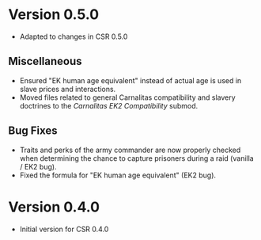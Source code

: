 # Version 0.5.0

* Adapted to changes in CSR 0.5.0

## Miscellaneous

* Ensured "EK human age equivalent" instead of actual age is used in slave prices and interactions.
* Moved files related to general Carnalitas compatibility and slavery doctrines to the *Carnalitas EK2 Compatibility* submod.

## Bug Fixes

* Traits and perks of the army commander are now properly checked when determining the chance to capture prisoners during a raid (vanilla / EK2 bug).
* Fixed the formula for "EK human age equivalent" (EK2 bug).

# Version 0.4.0

* Initial version for CSR 0.4.0